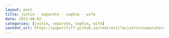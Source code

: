 ```yaml
---
layout: post
title: justin · separate · sophie · wife
date: 2023-08-02
categories: [justin, separate, sophie, wife]
content_url: https://papercliff.github.io/redirect/?q=justin+separate+sophie+wife&tbs=cdr:1,cd_min:8/1/2023,cd_max:8/3/2023
---
```

